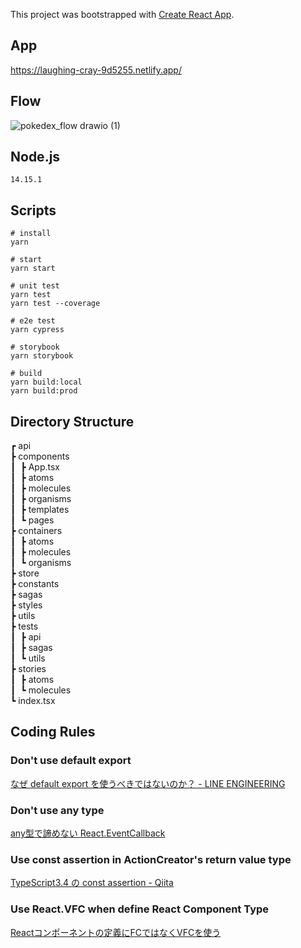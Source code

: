 This project was bootstrapped with [Create React App](https://github.com/facebook/create-react-app).

## App
https://laughing-cray-9d5255.netlify.app/

## Flow
![pokedex_flow drawio (1)](https://user-images.githubusercontent.com/39367757/168613202-36e47b87-d0b7-4f7a-a1dc-864f9aafb90f.png)


## Node.js

```shell
14.15.1
```

## Scripts
```shell
# install
yarn

# start
yarn start

# unit test
yarn test
yarn test --coverage

# e2e test
yarn cypress

# storybook
yarn storybook

# build
yarn build:local
yarn build:prod
```

## Directory Structure
┏	api<br>
┣	components<br>
┃&nbsp;	┣ App.tsx<br>
┃&nbsp;	┣ atoms<br>
┃&nbsp;	┣ molecules<br>
┃&nbsp;	┣ organisms<br>
┃&nbsp;	┣ templates<br>
┃&nbsp;	┗ pages<br>
┣	containers<br>
┃&nbsp;	┣ atoms<br>
┃&nbsp;	┣ molecules<br>
┃&nbsp;	┗ organisms<br>
┣ store<br>
┣ constants<br>
┣ sagas<br>
┣ styles<br>
┣ utils<br>
┣ tests<br>
┃&nbsp;	┣ api<br>
┃&nbsp;	┣ sagas<br>
┃&nbsp;	┗ utils<br>
┣ stories<br>
┃&nbsp;	┣ atoms<br>
┃&nbsp;	┗ molecules<br>
┗ index.tsx

## Coding Rules

### Don't use default export
[なぜ default export を使うべきではないのか？ - LINE ENGINEERING](https://engineering.linecorp.com/ja/blog/you-dont-need-default-export/)

### Don't use any type
[any型で諦めない React.EventCallback](https://qiita.com/Takepepe/items/f1ba99a7ca7e66290f24)

### Use const assertion in ActionCreator's return value type
[TypeScript3.4 の const assertion - Qiita](https://qiita.com/Takepepe/items/f39c249ed31e546ecb7c)

### Use React.VFC when define React Component Type
[Reactコンポーネントの定義にFCではなくVFCを使う](https://ikesyo.hatenablog.com/entry/2020/12/18/141737)
